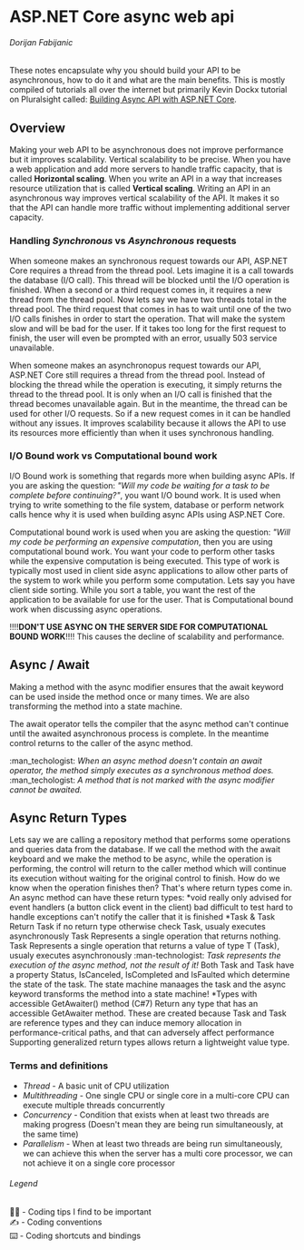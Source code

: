 # ASP.NET Core async web api
###### Dorijan Fabijanic
These notes encapsulate why you should build your API to be asynchronous, how to do it and what are the main benefits.
This is mostly compiled of tutorials all over the internet but primarily Kevin Dockx tutorial on Pluralsight called:
[Building Async API with ASP.NET Core](https://app.pluralsight.com/library/courses/building-async-api-aspdotnet-core/table-of-contents).

## Overview
Making your web API to be asynchronous does not improve performance but it improves scalability. Vertical scalability to be precise.
When you have a web application and add more servers to handle traffic capacity, that is called **Horizontal scaling**.
When you write an API in a way that increases resource utilization that is called **Vertical scaling**.
Writing an API in an asynchronous way improves vertical scalability of the API. It makes it so that the API
can handle more traffic without implementing additional server capacity. 

### Handling *Synchronous* vs *Asynchronous* requests
When someone makes an synchronous request towards our API, ASP.NET Core requires a thread from the thread pool.
Lets imagine it is a call towards the database (I/O call). This thread will be blocked until the I/O operation is finished.
When a second or a third request comes in, it requires a new thread from the thread pool. Now lets say we have two threads total
in the thread pool. The third request that comes in has to wait until one of the two I/O calls finishes in order to start the operation.
That will make the system slow and will be bad for the user. If it takes too long for the first request to finish, the user will even be prompted
with an error, usually 503 service unavailable.

When someone makes an asynchronopus request towards our API, ASP.NET Core still requires a thread from the thread pool. Instead of 
blocking the thread while the operation is executing, it simply returns the thread to the thread pool. It is only when an I/O call is finished
that the thread becomes unavailable again. But in the meantime, the thread can be used for other I/O requests. So if a new request comes in it can 
be handled without any issues. It improves scalability because it allows the API to use its resources more efficiently than when it uses synchronous handling.

### I/O Bound work vs Computational bound work
I/O Bound work is something that regards more when building async APIs. If you are asking the question:
*"Will my code be waiting for a task to be complete before continuing?"*, you want I/O bound work. It is used
when trying to write something to the file system, database or perform network calls hence why it is used
when building async APIs using ASP.NET Core.

Computational bound work is used when you are asking the question:
*"Will my code be performing an expensive computation*, then you are using computational bound work.
You want your code to perform other tasks while the expensive computation is being executed. This type of work
is typically most used in client side async applications to allow other parts of the system to work while you perform
some computation. Lets say you have client side sorting. While you sort a table, you want the rest of the application 
to be available for use for the user. That is Computational bound work when discussing async operations.

!!!!**DON'T USE ASYNC ON THE SERVER SIDE FOR COMPUTATIONAL BOUND WORK**!!!!
This causes the decline of scalability and performance.

## Async / Await
Making a method with the async modifier ensures that the await keyword can be used inside the method once or many times.
We are also transforming the method into a state machine.

The await operator tells the compiler that the async method can't continue until the awaited asynchronous process is complete.
In the meantime control returns to the caller of the async method.

:man_techologist: *When an async method doesn't contain an await operator, the method simply executes as a synchronous method does.*
:man_techologist: *A method that is not marked with the async modifier cannot be awaited.*

## Async Return Types
Lets say we are calling a repository method that performs some operations and queries data from the database. If we call the method with the await keyboard and we make the method to be async, while the operation is performing, the control will return to the caller method which will continue its execution without waiting for the original control to finish. How do we know when the operation finishes then?
That's where return types come in. An async method can have these return types:
*void
    really only advised for event handlers (a button click event in the client)
    bad
    difficult to test
    hard to handle exceptions
    can't notify the caller that it is finished
*Task & Task<T>
    Return Task if no return type otherwise check Task<T>, usualy executes asynchronously
    Task Represents a single operation that returns nothing.
    Task<T> Represents a single operation that returns a value of type T (Task<T>), usualy executes asynchronously
    :man-technologist: *Task represents the execution of the async method, not the result of it!*
    Both Task and Task<T> have a property Status, IsCanceled, IsCompleted and IsFaulted which determine
    the state of the task.
    The state machine manaages the task and the async keyword transforms the method into a state machine!
*Types with accessible GetAwaiter() method (C#7)
    Return any type that has an accessible GetAwaiter method. These are created because Task and Task<T>
    are reference types and they can induce memory allocation in performance-critical paths, and that
    can adversely affect performance
    Supporting generalized return types allows return a lightweight value type.

### Terms and definitions
  * *Thread* - A basic unit of CPU utilization
  * *Multithreading* - One single CPU or single core in a multi-core CPU can execute multiple threads concurrently
  * *Concurrency* - Condition that exists when at least two threads are making progress (Doesn't mean they are being run simultaneously, at the same time)
  * *Parallelism* - When at least two threads are being run simultaneously, we can achieve this when the server has a multi core processor, we can not achieve it on a single core processor

###### Legend
:man_technologist: - Coding tips I find to be important  
:writing_hand: - Coding conventions  
:keyboard: - Coding shortcuts and bindings  
